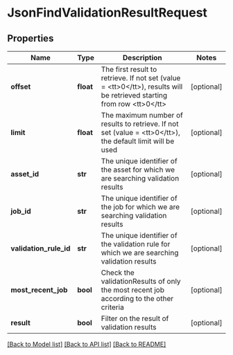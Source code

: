 # JsonFindValidationResultRequest

## Properties
Name | Type | Description | Notes
------------ | ------------- | ------------- | -------------
**offset** | **float** | The first result to retrieve. If not set (value &#x3D; &lt;tt&gt;0&lt;/tt&gt;), results will be retrieved starting from row &lt;tt&gt;0&lt;/tt&gt; | [optional] 
**limit** | **float** | The maximum number of results to retrieve. If not set (value &#x3D; &lt;tt&gt;0&lt;/tt&gt;), the default limit will be used | [optional] 
**asset_id** | **str** | The unique identifier of the asset for which we are searching validation results | [optional] 
**job_id** | **str** | The unique identifier of the job for which we are searching validation results | [optional] 
**validation_rule_id** | **str** | The unique identifier of the validation rule for which we are searching validation results | [optional] 
**most_recent_job** | **bool** | Check the validationResults of only the most recent job according to the other criteria | [optional] 
**result** | **bool** | Filter on the result of validation results | [optional] 

[[Back to Model list]](../README.md#documentation-for-models) [[Back to API list]](../README.md#documentation-for-api-endpoints) [[Back to README]](../README.md)


